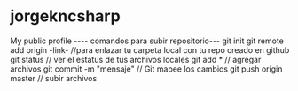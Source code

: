 # jorgekncsharp
My public profile
---- comandos para subir repositorio---
git init
git remote add origin -link-   //para enlazar tu carpeta local con tu repo creado en github
git status   // ver el estatus de tus archivos locales
git add *  // agregar archivos
git commit -m "mensaje"  // Git mapee los cambios
git push origin master   // subir archivos
